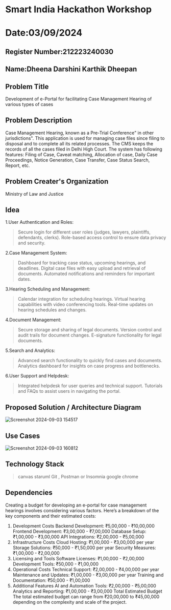 # Smart India Hackathon Workshop
# Date:03/09/2024
## Register Number:212223240030
## Name:Dheena Darshini Karthik Dheepan
## Problem Title
Development of e-Portal for facilitating Case Management Hearing of various types of cases
## Problem Description
Case Management Hearing, known as a Pre-Trial Conference" in other jurisdictions". This application is used for managing case files since filing to disposal and to complete all its related processes. The CMS keeps the records of all the cases filed in Delhi High Court. The system has following features: Filing of Case, Caveat matching, Allocation of case, Daily Case Proceedings, Notice Generation, Case Transfer, Case Status Search, Report, etc.
## Problem Creater's Organization
Ministry of Law and Justice

## Idea
1.User Authentication and Roles:
>Secure login for different user roles (judges, lawyers, plaintiffs, defendants, clerks).
>Role-based access control to ensure data privacy and security.

2.Case Management System:
>Dashboard for tracking case status, upcoming hearings, and deadlines.
>Digital case files with easy upload and retrieval of documents.
>Automated notifications and reminders for important dates.

3.Hearing Scheduling and Management:
>Calendar integration for scheduling hearings.
>Virtual hearing capabilities with video conferencing tools.
>Real-time updates on hearing schedules and changes.

4.Document Management:
>Secure storage and sharing of legal documents.
>Version control and audit trails for document changes.
>E-signature functionality for legal documents.

5.Search and Analytics:
>Advanced search functionality to quickly find cases and documents.
>Analytics dashboard for insights on case progress and bottlenecks.

6.User Support and Helpdesk:
>Integrated helpdesk for user queries and technical support.
>Tutorials and FAQs to assist users in navigating the portal.


## Proposed Solution / Architecture Diagram
![Screenshot 2024-09-03 154517](https://github.com/user-attachments/assets/25e64d85-62f0-4889-82a2-2c10a35fffca)



## Use Cases
![Screenshot 2024-09-03 160812](https://github.com/user-attachments/assets/d204f1f0-fa92-4a78-8d86-05087e27a774)




## Technology Stack
>canvas 
>staruml
>Git , Postman or Insomnia
>google  chrome



## Dependencies
Creating a budget for developing an e-portal for case management hearings involves considering various factors. Here’s a breakdown of the key components and their estimated costs:
1. Development Costs
Backend Development: ₹5,00,000 - ₹10,00,000
Frontend Development: ₹3,00,000 - ₹7,00,000
Database Setup: ₹1,00,000 - ₹3,00,000
API Integrations: ₹2,00,000 - ₹5,00,000
2. Infrastructure Costs
Cloud Hosting: ₹1,00,000 - ₹3,00,000 per year
Storage Solutions: ₹50,000 - ₹1,50,000 per year
Security Measures: ₹1,00,000 - ₹2,00,000
3. Licensing and Tools
Software Licenses: ₹1,00,000 - ₹2,00,000
Development Tools: ₹50,000 - ₹1,00,000
4. Operational Costs
Technical Support: ₹2,00,000 - ₹4,00,000 per year
Maintenance and Updates: ₹1,00,000 - ₹3,00,000 per year
Training and Documentation: ₹50,000 - ₹1,00,000
5. Additional Features
AI and Automation Tools: ₹2,00,000 - ₹5,00,000
Analytics and Reporting: ₹1,00,000 - ₹3,00,000
Total Estimated Budget
The total estimated budget can range from ₹20,00,000 to ₹45,00,000 depending on the complexity and scale of the project.

